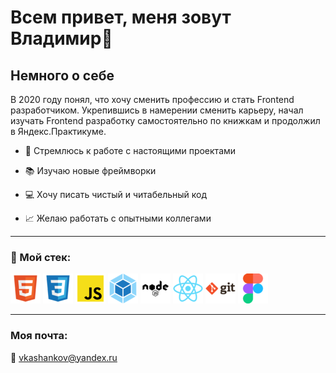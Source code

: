 # Всем привет, меня зовут Владимир:wave: #

## Немного о себе ##

В 2020 году понял, что хочу сменить профессию и стать Frontend разработчиком.
Укрепившись в намерении сменить карьеру, начал изучать Frontend разработку самостоятельно по книжкам и продолжил в Яндекс.Практикуме.



* :rocket: Стремлюсь к работе с настоящими проектами

* :books: Изучаю новые фреймворки

* :computer: Хочу писать чистый и читабельный код

* :chart_with_upwards_trend: Желаю работать с опытными коллегами

---

### :hammer: Мой стек: ###
![HTML5](image/html.png) ![CSS3](image/css.png) ![JavaScript](image/js.png) ![Webpack](image/webpack.png) ![Node.js](image/node.png) ![React.js](image/react.png) ![Git](image/git.png) ![Figma](image/figma.png)

---
### Моя почта:

:e-mail: vkashankov@yandex.ru